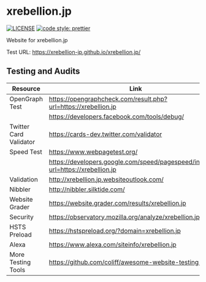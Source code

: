 # xrebellion.jp

[![LICENSE](https://img.shields.io/badge/license-MIT-lightgrey.svg)](https://raw.githubusercontent.com/xrebellion.jp/xrebellion.jp/master/LICENSE)
[![code style: prettier](https://img.shields.io/badge/code_style-prettier-ff69b4.svg?style=flat-square)](https://github.com/prettier/prettier)

Website for xrebellion.jp

Test URL: https://xrebellion-jp.github.io/xrebellion.jp/

## Testing and Audits

| Resource               | Link                                                                              |
| ---------------------- | --------------------------------------------------------------------------------- |
| OpenGraph Test         | https://opengraphcheck.com/result.php?url=https://xrebellion.jp                   |
|                        | https://developers.facebook.com/tools/debug/                                      |
| Twitter Card Validator | https://cards-dev.twitter.com/validator                                           |
| Speed Test             | https://www.webpagetest.org/                                                      |
|                        | https://developers.google.com/speed/pagespeed/insights/?url=https://xrebellion.jp |
| Validation             | http://xrebellion.jp.websiteoutlook.com/                                          |
| Nibbler                | http://nibbler.silktide.com/                                                      |
| Website Grader         | https://website.grader.com/results/xrebellion.jp                                  |
| Security               | https://observatory.mozilla.org/analyze/xrebellion.jp                             |
| HSTS Preload           | https://hstspreload.org/?domain=xrebellion.jp                                     |
| Alexa                  | https://www.alexa.com/siteinfo/xrebellion.jp                                      |
| More Testing Tools     | https://github.com/coliff/awesome-website-testing-tools                           |
